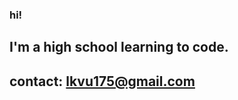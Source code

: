 ### hi!

## I'm a high school learning to code.

## contact: lkvu175@gmail.com

<!--
**laurenkvu/laurenkvu** is a ✨ _special_ ✨ repository because its `README.md` (this file) appears on your GitHub profile.


-->
